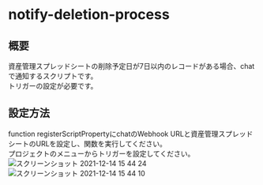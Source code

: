 # notify-deletion-process
## 概要
資産管理スプレッドシートの削除予定日が7日以内のレコードがある場合、chatで通知するスクリプトです。  
トリガーの設定が必要です。  

## 設定方法
function registerScriptPropertyにchatのWebhook URLと資産管理スプレッドシートのURLを設定し、関数を実行してください。  
プロジェクトのメニューからトリガーを設定してください。  
![スクリーンショット 2021-12-14 15 44 24](https://user-images.githubusercontent.com/24307469/145946885-4eb7a192-20dd-41c9-9701-bded68414c9b.png)  
![スクリーンショット 2021-12-14 15 44 10](https://user-images.githubusercontent.com/24307469/145946980-f05d6853-2fcf-45cd-9d6b-b1f71dd71561.png)  
